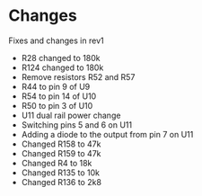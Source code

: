# Changes

Fixes and changes in rev1

* R28 changed to 180k
* R124 changed to 180k
* Remove resistors R52 and R57
* R44 to pin 9 of U9
* R54 to pin 14 of U10
* R50 to pin 3 of U10
* U11 dual rail power change
* Switching pins 5 and 6 on U11
* Adding a diode to the output from pin 7 on U11
* Changed R158 to 47k
* Changed R159 to 47k
* Changed R4 to 18k
* Changed R135 to 10k
* Changed R136 to 2k8
